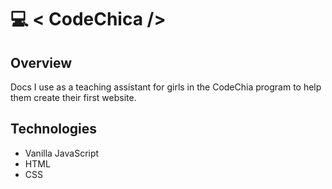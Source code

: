 # :computer: < CodeChica /> 


## Overview
Docs I use as a teaching assistant for girls in the CodeChia program to help them create their first website.



## Technologies 
- Vanilla JavaScript
- HTML
- CSS


